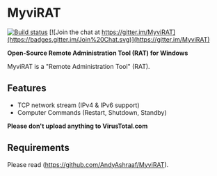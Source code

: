 MyviRAT
=========
[![Build status](https://ci.appveyor.com/api/projects/status/5857hfy6r1ltb5f2?svg=true)](https://ci.appveyor.com/project/MaxXor/quasarrat) [![Join the chat at https://gitter.im/MyviRAT](https://badges.gitter.im/Join%20Chat.svg)](https://gitter.im/MyviRAT)

**Open-Source Remote Administration Tool (RAT) for Windows**

MyviRAT is a "Remote Administration Tool" (RAT).

Features
---
* TCP network stream (IPv4 & IPv6 support)
* Computer Commands (Restart, Shutdown, Standby)

**Please don't upload anything to VirusTotal.com**

Requirements
---
Please read (https://github.com/AndyAshraaf/MyviRAT).
